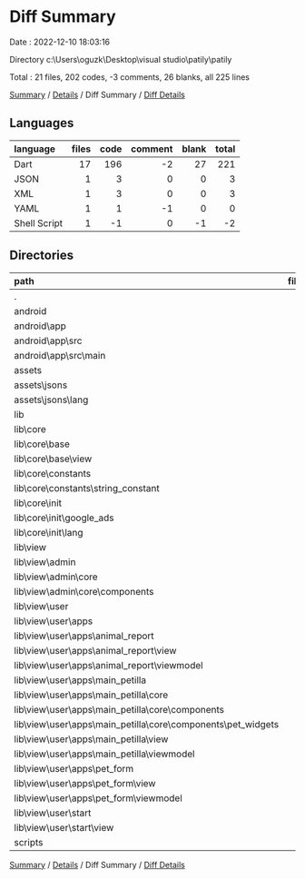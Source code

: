 # Diff Summary

Date : 2022-12-10 18:03:16

Directory c:\\Users\\oguzk\\Desktop\\visual studio\\patily\\patily

Total : 21 files,  202 codes, -3 comments, 26 blanks, all 225 lines

[Summary](results.md) / [Details](details.md) / Diff Summary / [Diff Details](diff-details.md)

## Languages
| language | files | code | comment | blank | total |
| :--- | ---: | ---: | ---: | ---: | ---: |
| Dart | 17 | 196 | -2 | 27 | 221 |
| JSON | 1 | 3 | 0 | 0 | 3 |
| XML | 1 | 3 | 0 | 0 | 3 |
| YAML | 1 | 1 | -1 | 0 | 0 |
| Shell Script | 1 | -1 | 0 | -1 | -2 |

## Directories
| path | files | code | comment | blank | total |
| :--- | ---: | ---: | ---: | ---: | ---: |
| . | 21 | 202 | -3 | 26 | 225 |
| android | 1 | 3 | 0 | 0 | 3 |
| android\\app | 1 | 3 | 0 | 0 | 3 |
| android\\app\\src | 1 | 3 | 0 | 0 | 3 |
| android\\app\\src\\main | 1 | 3 | 0 | 0 | 3 |
| assets | 1 | 3 | 0 | 0 | 3 |
| assets\\jsons | 1 | 3 | 0 | 0 | 3 |
| assets\\jsons\\lang | 1 | 3 | 0 | 0 | 3 |
| lib | 17 | 196 | -2 | 27 | 221 |
| lib\\core | 4 | 33 | 0 | 5 | 38 |
| lib\\core\\base | 1 | -4 | 0 | -1 | -5 |
| lib\\core\\base\\view | 1 | -4 | 0 | -1 | -5 |
| lib\\core\\constants | 1 | 1 | 0 | 0 | 1 |
| lib\\core\\constants\\string_constant | 1 | 1 | 0 | 0 | 1 |
| lib\\core\\init | 2 | 36 | 0 | 6 | 42 |
| lib\\core\\init\\google_ads | 1 | 33 | 0 | 6 | 39 |
| lib\\core\\init\\lang | 1 | 3 | 0 | 0 | 3 |
| lib\\view | 12 | 162 | 0 | 22 | 184 |
| lib\\view\\admin | 1 | -8 | 0 | -1 | -9 |
| lib\\view\\admin\\core | 1 | -8 | 0 | -1 | -9 |
| lib\\view\\admin\\core\\components | 1 | -8 | 0 | -1 | -9 |
| lib\\view\\user | 11 | 170 | 0 | 23 | 193 |
| lib\\view\\user\\apps | 10 | 146 | 0 | 18 | 164 |
| lib\\view\\user\\apps\\animal_report | 3 | 1 | 0 | -1 | 0 |
| lib\\view\\user\\apps\\animal_report\\view | 1 | -7 | 0 | -1 | -8 |
| lib\\view\\user\\apps\\animal_report\\viewmodel | 2 | 8 | 0 | 0 | 8 |
| lib\\view\\user\\apps\\main_petilla | 4 | 68 | 0 | 9 | 77 |
| lib\\view\\user\\apps\\main_petilla\\core | 1 | 1 | 0 | 0 | 1 |
| lib\\view\\user\\apps\\main_petilla\\core\\components | 1 | 1 | 0 | 0 | 1 |
| lib\\view\\user\\apps\\main_petilla\\core\\components\\pet_widgets | 1 | 1 | 0 | 0 | 1 |
| lib\\view\\user\\apps\\main_petilla\\view | 1 | 8 | 0 | 2 | 10 |
| lib\\view\\user\\apps\\main_petilla\\viewmodel | 2 | 59 | 0 | 7 | 66 |
| lib\\view\\user\\apps\\pet_form | 3 | 77 | 0 | 10 | 87 |
| lib\\view\\user\\apps\\pet_form\\view | 1 | 15 | 0 | 3 | 18 |
| lib\\view\\user\\apps\\pet_form\\viewmodel | 2 | 62 | 0 | 7 | 69 |
| lib\\view\\user\\start | 1 | 24 | 0 | 5 | 29 |
| lib\\view\\user\\start\\view | 1 | 24 | 0 | 5 | 29 |
| scripts | 1 | -1 | 0 | -1 | -2 |

[Summary](results.md) / [Details](details.md) / Diff Summary / [Diff Details](diff-details.md)